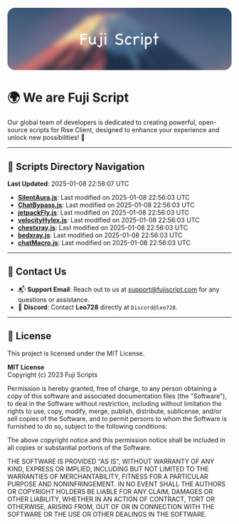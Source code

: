 ![Banner](.github/b.webp)

# 🌍 **We are Fuji Script**

Our global team of developers is dedicated to creating powerful, open-source scripts for Rise Client, designed to enhance your experience and unlock new possibilities! 🌟

---
<!-- SCRIPTS_NAVIGATION_START -->
## 📂 **Scripts Directory Navigation**

**Last Updated**: 2025-01-08 22:56:07 UTC

- **[SilentAura.js](scripts/SilentAura.js)**: Last modified on 2025-01-08 22:56:03 UTC
- **[ChatBypass.js](scripts/ChatBypass.js)**: Last modified on 2025-01-08 22:56:03 UTC
- **[jetpackFly.js](scripts/jetpackFly.js)**: Last modified on 2025-01-08 22:56:03 UTC
- **[velocityHylex.js](scripts/velocityHylex.js)**: Last modified on 2025-01-08 22:56:03 UTC
- **[chestxray.js](scripts/chestxray.js)**: Last modified on 2025-01-08 22:56:03 UTC
- **[bedxray.js](scripts/bedxray.js)**: Last modified on 2025-01-08 22:56:03 UTC
- **[chatMacro.js](scripts/chatMacro.js)**: Last modified on 2025-01-08 22:56:03 UTC

<!-- SCRIPTS_NAVIGATION_END -->

---

## 💬 **Contact Us**  
- 📬 **Support Email**: Reach out to us at [support@fujiscript.com](mailto:support@fujiscript.com) for any questions or assistance.  
- 💬 **Discord**: Contact **Leo728** directly at `Discord@leo728`.

---

## 📜 **License**

This project is licensed under the MIT License.  

**MIT License**  
Copyright (c) 2023 Fuji Scripts  

Permission is hereby granted, free of charge, to any person obtaining a copy of this software and associated documentation files (the "Software"), to deal in the Software without restriction, including without limitation the rights to use, copy, modify, merge, publish, distribute, sublicense, and/or sell copies of the Software, and to permit persons to whom the Software is furnished to do so, subject to the following conditions:  

The above copyright notice and this permission notice shall be included in all copies or substantial portions of the Software.  

THE SOFTWARE IS PROVIDED "AS IS", WITHOUT WARRANTY OF ANY KIND, EXPRESS OR IMPLIED, INCLUDING BUT NOT LIMITED TO THE WARRANTIES OF MERCHANTABILITY, FITNESS FOR A PARTICULAR PURPOSE AND NONINFRINGEMENT. IN NO EVENT SHALL THE AUTHORS OR COPYRIGHT HOLDERS BE LIABLE FOR ANY CLAIM, DAMAGES OR OTHER LIABILITY, WHETHER IN AN ACTION OF CONTRACT, TORT OR OTHERWISE, ARISING FROM, OUT OF OR IN CONNECTION WITH THE SOFTWARE OR THE USE OR OTHER DEALINGS IN THE SOFTWARE.  
